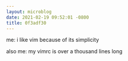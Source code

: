 ```yaml
---
layout: microblog
date: 2021-02-19 09:52:01 -0800
title: 0f3adf30
---
```

me: i like vim because of its simplicity

also me: my vimrc is over a thousand lines long
